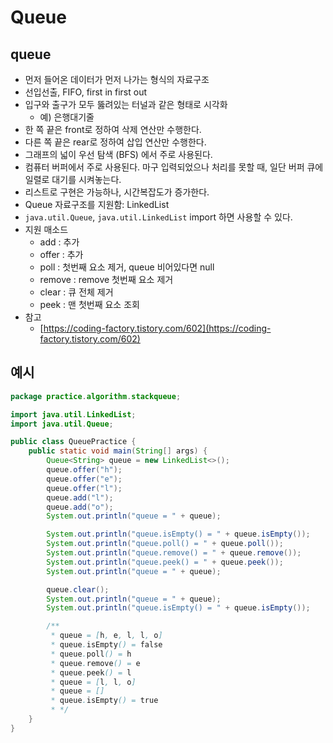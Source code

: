 # Queue

## queue

* 먼저 들어온 데이터가 먼저 나가는 형식의 자료구조
* 선입선출, FIFO, first in first out
* 입구와 출구가 모두 뚫려있는 터널과 같은 형태로 시각화
  * 예) 은행대기줄
* 한 쪽 끝은 front로 정하여 삭제 연산만 수행한다.&#x20;
* 다른 쪽 끝은 rear로 정하여 삽입 연산만 수행한다.&#x20;
* 그래프의 넓이 우선 탐색 (BFS) 에서 주로 사용된다.&#x20;
* 컴퓨터 버퍼에서 주로 사용된다. 마구 입력되었으나 처리를 못할 때, 일단 버퍼 큐에 일렬로 대기를 시켜놓는다.&#x20;
* 리스트로 구현은 가능하나, 시간복잡도가 증가한다.
* Queue 자료구조를 지원함: LinkedList
* `java.util.Queue`, `java.util.LinkedList` import 하면 사용할 수 있다.&#x20;
* 지원 매소드
  * add : 추가
  * offer : 추가
  * poll : 첫번째 요소 제거, queue 비어있다면 null
  * remove : remove 첫번째 요소 제거
  * clear : 큐 전체 제거
  * peek : 맨 첫번째 요소 조회
* 참고
  * [https://coding-factory.tistory.com/602](https://coding-factory.tistory.com/602)

## 예시

```java
package practice.algorithm.stackqueue;

import java.util.LinkedList;
import java.util.Queue;

public class QueuePractice {
    public static void main(String[] args) {
        Queue<String> queue = new LinkedList<>();
        queue.offer("h");
        queue.offer("e");
        queue.offer("l");
        queue.add("l");
        queue.add("o");
        System.out.println("queue = " + queue);

        System.out.println("queue.isEmpty() = " + queue.isEmpty());
        System.out.println("queue.poll() = " + queue.poll());
        System.out.println("queue.remove() = " + queue.remove());
        System.out.println("queue.peek() = " + queue.peek());
        System.out.println("queue = " + queue);

        queue.clear();
        System.out.println("queue = " + queue);
        System.out.println("queue.isEmpty() = " + queue.isEmpty());

        /**
         * queue = [h, e, l, l, o]
         * queue.isEmpty() = false
         * queue.poll() = h
         * queue.remove() = e
         * queue.peek() = l
         * queue = [l, l, o]
         * queue = []
         * queue.isEmpty() = true
         * */
    }
}


```



